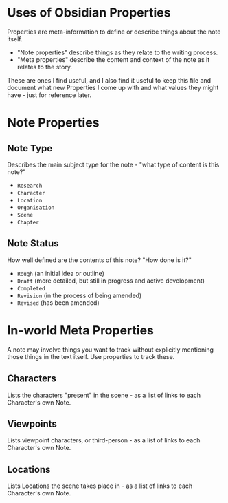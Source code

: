 # Uses of Obsidian Properties

Properties are meta-information to define or describe things about the note itself.

- "Note properties" describe things as they relate to the writing process.
- "Meta properties" describe the content and context of the note as it relates to the story.

These are ones I find useful, and I also find it useful to keep this file and document what new Properties I come up with and what values they might have - just for reference later.

# Note Properties
## Note Type

Describes the main subject type for the note - "what type of content is this note?"

- `Research`
- `Character`
- `Location`
- `Organisation`
- `Scene`
- `Chapter`

## Note Status

How well defined are the contents of this note? "How done is it?"

- `Rough` (an initial idea or outline)
- `Draft` (more detailed, but still in progress and active development)
- `Completed` 
- `Revision` (in the process of being amended)
- `Revised` (has been amended)

# In-world Meta Properties

A note may involve things you want to track without explicitly mentioning those things in the text itself. Use properties to track these.

## Characters

Lists the characters "present" in the scene - as a list of links to each Character's own Note.

## Viewpoints

Lists viewpoint characters, or third-person - as a list of links to each Character's own Note.

## Locations

Lists Locations the scene takes place in - as a list of links to each Character's own Note.

